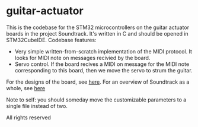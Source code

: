 # guitar-actuator
This is the codebase for the STM32 microcontrollers on the guitar actuator boards in the project Soundtrack. It's written in C and should be opened in STM32CubeIDE.
Codebase features:
- Very simple written-from-scratch implementation of the MIDI protocol. It looks for MIDI note on messages recivied by the board.
- Servo control. If the board recives a MIDI on message for the MIDI note corresponding to this board, then we move the servo to strum the guitar.

For the designs of the board, see [here](https://github.com/lukeboi/guitar-board).
For an overview of Soundtrack as a whole, see [here](https://www.lukefarritor.com)

Note to self: you should someday move the customizable parameters to a single file instead of two.

All rights reserved
